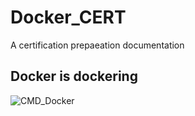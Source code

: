 # Docker_CERT
A certification prepaeation  documentation 


## Docker is dockering 
![CMD_Docker](https://github.com/sheyijojo/Docker_CERT/blob/main/_assets/Docker_CERT/_assets/docker_readme.jpg?raw=true)

